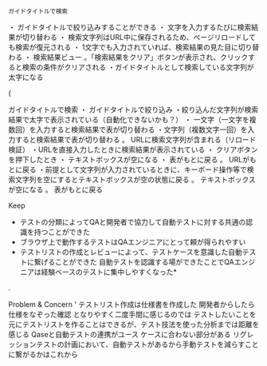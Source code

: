     ガイドタイトルで検索
・ ガイドタイトルで絞り込みすることができる
・ 文字を入力するたびに検索結果が切り替わる
・ 検索文字列はURL中に保存されるため、ページリロードしても検索が復元される
・ 1文字でも入力されていれば、検索結果の見た目に切り替わる
・ 検索結果ビュー
。「検索結果をクリア」ボタンが表示され、クリックすると検索の条件がクリアされる
・ガイドタイトルとして検索している文字列が太字になる

(

ガイドタイトルで検索
・ ガイドタイトルで絞り込み
・絞り込んだ文字列が検索結果で太字で表示されている（自動化できないかも？）
・ 一文字（一文字を複数回）を入力すると検索結果で表が切り替わる
・文字列（複数文字一回）を入力すると検索結果で表が切り替わる
。 URLに検索文字列が含まれる（リロード検証）
・URLを直接入力したときに検索結果が表示されている
・ クリアボタンを押下したとき
・ テキストボックスが空になる
・ 表がもとに戻る
。 URLがもとに戻る
・前提として文字列が入力されているときに、キーボード操作等で検索文字列を空にするとテキストボックスが空の状態に戻る
。 テキストボックスが空になる
。 表がもとに戻る


Keep
- テストの分類によってQAと開発者で協力して自動テストに対する共通の認識を持つことができた
- ブラウザ上で動作するテストはQAエンジニアにとって頼が得られやすい
- テストリストの作成とレビューによって、テストケースを意識した自動テストに繋げることができた
自動テストを認識する場ができたことでQAエンジニアは経験ベースのテストに集中しやすくなった*

.

Problem & Concern
' テストリスト作成は仕様書を作成した
開発者からしたら仕様をなぞった確認
となりやすく二度手間に感じるのでは
テストしたいことを元にテストリストを作ることはできるが、テスト技法を使った分析までは距離を感じる
Qaseと自動テストの連携がユース
ケースに合わない部分がある
リグレッションテストの計画において、自動テストがあるから手動テストを減らすことに繋がるかはこれから